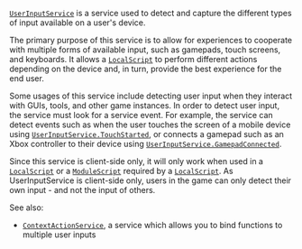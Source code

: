 [`UserInputService`](https://create.roblox.com/docs/reference/engine/classes/UserInputService) is a service used to detect and capture the different
types of input available on a user's device.

The primary purpose of this service is to allow for experiences to cooperate
with multiple forms of available input, such as gamepads, touch screens, and
keyboards. It allows a [`LocalScript`](https://create.roblox.com/docs/reference/engine/classes/LocalScript) to perform different actions
depending on the device and, in turn, provide the best experience for the end
user.

Some usages of this service include detecting user input when they interact
with GUIs, tools, and other game instances. In order to detect user input, the
service must look for a service event. For example, the service can detect
events such as when the user touches the screen of a mobile device using
[`UserInputService.TouchStarted`](https://create.roblox.com/docs/reference/engine/classes/UserInputService#TouchStarted), or connects a gamepad such as an Xbox
controller to their device using [`UserInputService.GamepadConnected`](https://create.roblox.com/docs/reference/engine/classes/UserInputService#GamepadConnected).

Since this service is client-side only, it will only work when used in a
[`LocalScript`](https://create.roblox.com/docs/reference/engine/classes/LocalScript) or a [`ModuleScript`](https://create.roblox.com/docs/reference/engine/classes/ModuleScript) required by a
[`LocalScript`](https://create.roblox.com/docs/reference/engine/classes/LocalScript). As UserInputService is client-side only, users in the
game can only detect their own input - and not the input of others.

See also:

- [`ContextActionService`](https://create.roblox.com/docs/reference/engine/classes/ContextActionService), a service which allows you to bind functions
to multiple user inputs